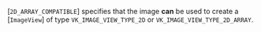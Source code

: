 [`2D_ARRAY_COMPATIBLE`] specifies that the image
 **can**  be used to create a [`ImageView`] of type
`VK_IMAGE_VIEW_TYPE_2D` or `VK_IMAGE_VIEW_TYPE_2D_ARRAY`.